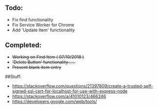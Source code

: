 ## Todo:
* Fix find functionality
* Fix Service Worker for Chrome
* Add 'Update Item' functionality

## Completed:
* ~~Working on Find Item ( 07/10/2018 )~~
* ~~'Delete Button' functionality......~~
* ~~Prevent blank item entry~~

##Stuff:
* https://stackoverflow.com/questions/21397809/create-a-trusted-self-signed-ssl-cert-for-localhost-for-use-with-express-node
* https://stackoverflow.com/a/41010123/466246
* https://developers.google.com/web/tools/